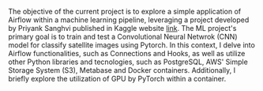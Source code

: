 The objective of the current project is to explore a simple application of Airflow within a machine learning pipeline, leveraging a project developed by Priyank Sanghvi published in Kaggle website [link](https://www.kaggle.com/code/priyanksanghvitech/satellite-image-classification-using-cnn). The ML project's primary goal is to train and test a Convolutional Neural Netwrok (CNN) model for classify satellite images using Pytorch. In this context, I delve into Airflow functionalities, such as Connections and Hooks, as well as utilize other Python libraries and tecnologies, such as PostgreSQL, AWS' Simple Storage System (S3), Metabase and Docker containers. Additionally, I briefly explore the utilization of GPU by PyTorch within a container.